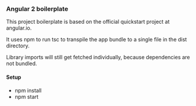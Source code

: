 ### Angular 2 boilerplate
This project boilerplate is based on the official quickstart project at angular.io.

It uses npm to run tsc to transpile the app bundle to a single file in the dist directory.

Library imports will still get fetched individually, because dependencies are not bundled.

#### Setup
* npm install
* npm start